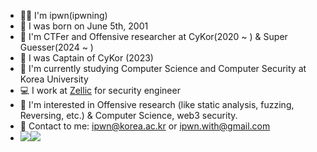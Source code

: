 
* 👨‍💻 I'm ipwn(ipwning)
* 🐤 I was born on June 5th, 2001
* 🚩 I'm CTFer and Offensive researcher at CyKor(2020 ~ )  & Super Guesser(2024 ~ )
* 👑 I was Captain of CyKor (2023)
* 🏫 I'm currently studying Computer Science and Computer Security at Korea University
* 💻 I work at [Zellic](https://zellic.io) for security engineer
* 🧐 I'm interested in Offensive research (like static analysis, fuzzing, Reversing, etc.) & Computer Science, web3 security.
* 📮 Contact to me: ipwn@korea.ac.kr or ipwn.with@gmail.com
* <a href="http://ipwning.com" target="_blank"><img src="https://img.shields.io/badge/NOTION-white?style=flat&logo=notion&logoColor=000000"/></a><a href="http://ipwn.kr" target="_blank"><img src="https://img.shields.io/badge/BLOG-E2E2E2?style=flat&logo=bloglovin&logoColor=000000"></a>

